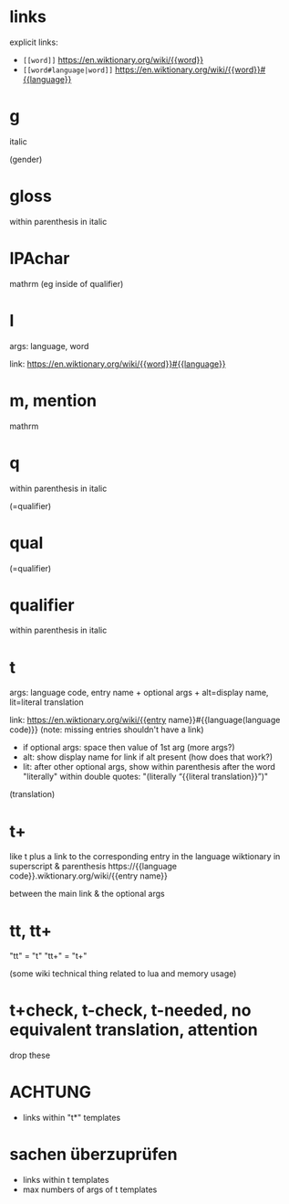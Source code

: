 # links

explicit links:
- `[[word]]` https://en.wiktionary.org/wiki/{{word}}
- `[[word#language|word]]` https://en.wiktionary.org/wiki/{{word}}#{{language}}

# g

italic

(gender)

# gloss

within parenthesis in italic

# IPAchar

mathrm (eg inside of qualifier)

# l

args: language, word

link: https://en.wiktionary.org/wiki/{{word}}#{{language}}

# m, mention

mathrm

# q

within parenthesis in italic

(=qualifier)

# qual

(=qualifier)

# qualifier

within parenthesis in italic

# t

args: language code, entry name + optional args + alt=display name, lit=literal translation

link:
https://en.wiktionary.org/wiki/{{entry name}}#{{language(language code)}}
(note: missing entries shouldn't have a link)

- if optional args: space then value of 1st arg (more args?)
- alt: show display name for link if alt present (how does that work?)
- lit: after other optional args, show within parenthesis after the word "literally" within double quotes:
 "(literally “{{literal translation}}”)"



(translation)

# t+

like t plus a link to the corresponding entry in the language wiktionary
in superscript & parenthesis
https://{{language code}}.wiktionary.org/wiki/{{entry name}}

between the main link & the optional args

# tt, tt+

"tt" = "t"
"tt+" = "t+"

(some wiki technical thing related to lua and memory usage)

# t+check, t-check, t-needed, no equivalent translation, attention

drop these

# ACHTUNG

- links within "t*" templates


# sachen überzuprüfen

- links within t templates
- max numbers of args of t templates